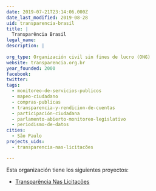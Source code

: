 ```yaml
---
date: 2019-07-21T23:14:06.000Z
date_last_modified: 2019-08-28
uid: transparencia-brasil
title: |
  Transparência Brasil
legal_name: 
description: |
  
org_type: Organización civil sin fines de lucro (ONG)
website: transparencia.org.br
year_founded: 2000
facebook: 
twitter: 
tags:
  - monitoreo-de-servicios-publicos
  - mapeo-ciudadano
  - compras-publicas
  - transparencia-y-rendicion-de-cuentas
  - participación-ciudadana
  - parlamento-abierto-monitoreo-legislativo
  - periodismo-de-datos
cities: 
  - São Paulo
projects_uids:
  - transparencia-nas-licitacões

---
```


Esta organización tiene los siguientes proyectos:

- [Transparência Nas Licitações](/proyectos/transparencia-nas-licitacões)
